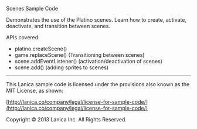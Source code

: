 Scenes Sample Code

Demonstrates the use of the Platino scenes. Learn how to create, activate, deactivate, and transition between scenes.

APIs covered:

* platino.createScene()
* game.replaceScene() (Transitioning between scenes)
* scene.addEventListener() (activation/deactivation of scenes)
* scene.add() (adding sprites to scenes)

----------------------------------
This Lanica sample code is licensed under the provisions also known as the MIT License, as shown:

[http://lanica.co/company/legal/license-for-sample-code/](http://lanica.co/company/legal/license-for-sample-code/)

Copyright © 2013 Lanica Inc. All Rights Reserved.
